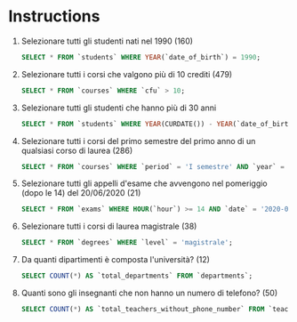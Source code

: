 # Instructions

1. Selezionare tutti gli studenti nati nel 1990 (160)
    ```SQL
    SELECT * FROM `students` WHERE YEAR(`date_of_birth`) = 1990;
    ```
2. Selezionare tutti i corsi che valgono più di 10 crediti (479)
    ```SQL
    SELECT * FROM `courses` WHERE `cfu` > 10;
    ```
3. Selezionare tutti gli studenti che hanno più di 30 anni
    ```SQL
    SELECT * FROM `students` WHERE YEAR(CURDATE()) - YEAR(`date_of_birth`) > 30;
    ```
4. Selezionare tutti i corsi del primo semestre del primo anno di un qualsiasi corso di laurea (286)
    ```SQL
    SELECT * FROM `courses` WHERE `period` = 'I semestre' AND `year` = 1;
    ```
5. Selezionare tutti gli appelli d'esame che avvengono nel pomeriggio (dopo le 14) del 20/06/2020 (21)
    ```SQL
    SELECT * FROM `exams` WHERE HOUR(`hour`) >= 14 AND `date` = '2020-06-20';
    ```
6. Selezionare tutti i corsi di laurea magistrale (38)
    ```SQL
    SELECT * FROM `degrees` WHERE `level` = 'magistrale';
    ```
7. Da quanti dipartimenti è composta l'università? (12)
    ```SQL
    SELECT COUNT(*) AS `total_departments` FROM `departments`;
    ```
8. Quanti sono gli insegnanti che non hanno un numero di telefono? (50)
    ```SQL
    SELECT COUNT(*) AS `total_teachers_without_phone_number` FROM `teachers` WHERE `phone` IS NULL;
    ```
